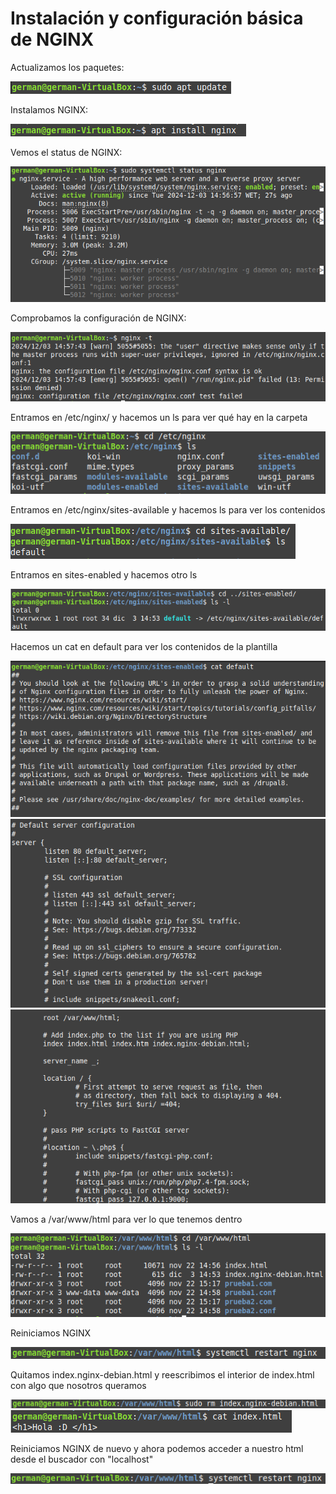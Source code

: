 # Instalación y configuración básica de NGINX

Actualizamos los paquetes:

![](./1.png)

Instalamos NGINX:

![](./2.png)

Vemos el status de NGINX:

![](./3.png)

Comprobamos la configuración de NGINX:

![](./4.png)

Entramos en /etc/nginx/ y hacemos un ls para ver qué hay en la carpeta

![](./5.png)

Entramos en /etc/nginx/sites-available y hacemos ls para ver los contenidos

![](./6.png)

Entramos en sites-enabled y hacemos otro ls

![](./7.png)

Hacemos un cat en default para ver los contenidos de la plantilla

![](./8-0.png)
![](./8-1.png)
![](./8-2.png)

Vamos a /var/www/html para ver lo que tenemos dentro

![](./9.png)

Reiniciamos NGINX

![](./10.png)

Quitamos index.nginx-debian.html y reescribimos el interior de index.html con algo que nosotros queramos

![](./11.png)
![](./14.png)

Reiniciamos NGINX de nuevo y ahora podemos acceder a nuestro html desde el buscador con "localhost"

![](./13.png)